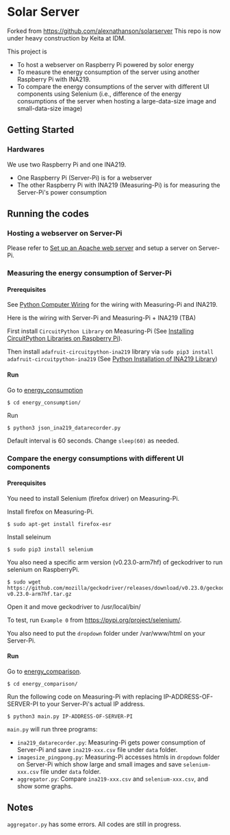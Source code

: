 # Solar Server
Forked from https://github.com/alexnathanson/solarserver
This repo is now under heavy construction by Keita at IDM.

This project is 
- To host a webserver on Raspberry Pi powered by solor energy
- To measure the energy consumption of the server using another Raspberry Pi with INA219.
- To compare the energy consumptions of the server with different UI components using Selenium (i.e., difference of the energy consumptions of the server when hosting a large-data-size image and small-data-size image)

## Getting Started
### Hardwares
We use two Raspberry Pi and one INA219.
- One Raspberry Pi (Server-Pi) is for a webserver
- The other Raspberry Pi with INA219 (Measuring-Pi) is for measuring the Server-Pi's power consumption

## Running the codes
### Hosting a webserver on Server-Pi
Please refer to [Set up an Apache web server](https://projects.raspberrypi.org/en/projects/lamp-web-server-with-wordpress/2) and setup a server on Server-Pi.

### Measuring the energy consumption of Server-Pi
#### Prerequisites
See [Python Computer Wiring](https://learn.adafruit.com/adafruit-ina219-current-sensor-breakout/python-circuitpython) for the wiring with Measuring-Pi and INA219.

Here is the wiring with Server-Pi and Measuring-Pi + INA219
(TBA)

First install `CircuitPython Library` on Measuring-Pi (See [Installing CircuitPython Libraries on Raspberry Pi](https://learn.adafruit.com/circuitpython-on-raspberrypi-linux/installing-circuitpython-on-raspberry-pi)).

Then install `adafruit-circuitpython-ina219` library via `sudo pip3 install adafruit-circuitpython-ina219` (See [Python Installation of INA219 Library](https://learn.adafruit.com/adafruit-ina219-current-sensor-breakout/python-circuitpython#python-installation-of-ina219-library-7-6)) 

#### Run
Go to [energy_consumption](https://github.com/IDMNYU/solarserver/tree/master/energy_consumption)

```
$ cd energy_consumption/
```

Run

```
$ python3 json_ina219_datarecorder.py
```

Default interval is 60 seconds. Change `sleep(60)` as needed.

### Compare the energy consumptions with different UI components
#### Prerequisites
You need to install Selenium (firefox driver) on Measuring-Pi.

Install firefox on Measuring-Pi.

```
$ sudo apt-get install firefox-esr
```

Install seleinum

```
$ sudo pip3 install selenium
```

You also need a specific arm version (v0.23.0-arm7hf) of geckodriver to run selenium on RaspberryPi. 

```
$ sudo wget https://github.com/mozilla/geckodriver/releases/download/v0.23.0/geckodriver-v0.23.0-arm7hf.tar.gz
```

Open it and move geckodriver to /usr/local/bin/

To test, run `Example 0` from https://pypi.org/project/selenium/.

You also need to put the `dropdown` folder under /var/www/html on your Server-Pi.

#### Run
Go to [energy_comparison](https://github.com/IDMNYU/solarserver/tree/master/energy_comparison).

```
$ cd energy_comparison/
```

Run the following code on Measuring-Pi with replacing IP-ADDRESS-OF-SERVER-PI to your Server-Pi's actual IP address.

```
$ python3 main.py IP-ADDRESS-OF-SERVER-PI
```

`main.py` will run three programs:
- `ina219_datarecorder.py`: Measuring-Pi gets power consumption of Server-Pi and save `ina219-xxx.csv` file under `data` folder.
- `imagesize_pingpong.py`: Measuring-Pi accesses htmls in `dropdown` folder on Server-Pi which show large and small images and save `selenium-xxx.csv` file under `data` folder.
- `aggregator.py`: Compare `ina219-xxx.csv` and `selenium-xxx.csv`, and show some graphs.

## Notes
`aggregator.py` has some errors. All codes are still in progress.
